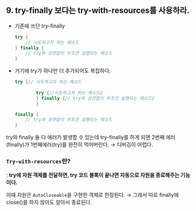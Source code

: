 ## 9. try-finally 보다는 try-with-resources를 사용하라.

- 기존에 쓰던 try-finally

    ```java
    try {
    	// 시도하고자 하는 메소드
    } finally {
    	// try와 상관없이 무조건 실행되는 메소드
    }
    ```

- 거기에 try가 하나만 더 추가되어도 복잡하다.

    ```java
    try {// 시도하고자 하는 메소드
    	
    		try {//시도하고자 하는 메소드2
    		} finally {// try와 상관없이 무조건 실행되는 메소드2
    		}
    
    finally {
    	// try와 상관없이 무조건 실행되는 메소드
    }
    ```


try와 finally 둘 다 에러가 발생할 수 있는데 try-finally를 하게 되면 2번째 에러(finally)가 1번째에러(try)를 완전히 먹어버린다. → 디버깅이 어렵다.

### `Try-with-resources`란?
: **try에 자원 객체를 전달하면, try 코드 블록이 끝나면 자동으로 자원을 종료해주는 기능이다.**

이때 자원은 `AutoCloseable`을 구현한 객체로 한정된다. → 그래서 따로 finally에 close()를 하지 않아도 알아서 종료된다.